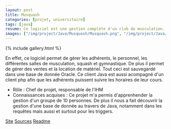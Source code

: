 ```yaml
---
layout: post
title: Musquash
categories: [projet, universitaire]
tags: [java]
resume: Ce logiciel est une gestion complète d'un club de musculation.
images: ["/img/project/Java/Musquash/Musquash.png", "/img/project/Java/Musquash/Musquash-Squash.png", "/img/project/Java/Musquash/Musquash-Vente.png"]
---
```

{% include gallery.html %}

En effet, ce logiciel permet de gérer les adhérents, le personnel, les différentes salles de musculation, squash et gymnastique. De plus il permet de gérer des ventes et la location de matériel. Tout ceci est sauvegardé dans une base de donnée Oracle. Ce client Java est aussi acompagné d'un client php afin que les adhérents puissent suivre les horaires de leur cours.

* Rôle : Chef de projet, responsable de l'IHM
* Connaissances acquises : Ce projet m'a permis d'apprenhender la gestion d'un groupe de 10 personnes. De plus il nous a fait découvrir la gestion d'une base de donnée au travers de Java, notamment dans les requêtes mais aussi et surtout pour les triggers. 

<div class="container-link">
  <a href="http://code.google.com/p/projet-bd-montpellier/" target="_blank">Site</a>
  <a href="/img/project/Java/Musquash/Musquash.zip" target="_blank">Sources</a>
  <a href="/img/project/Java/Same/README.txt" target="_blank">Readme</a>
</div>